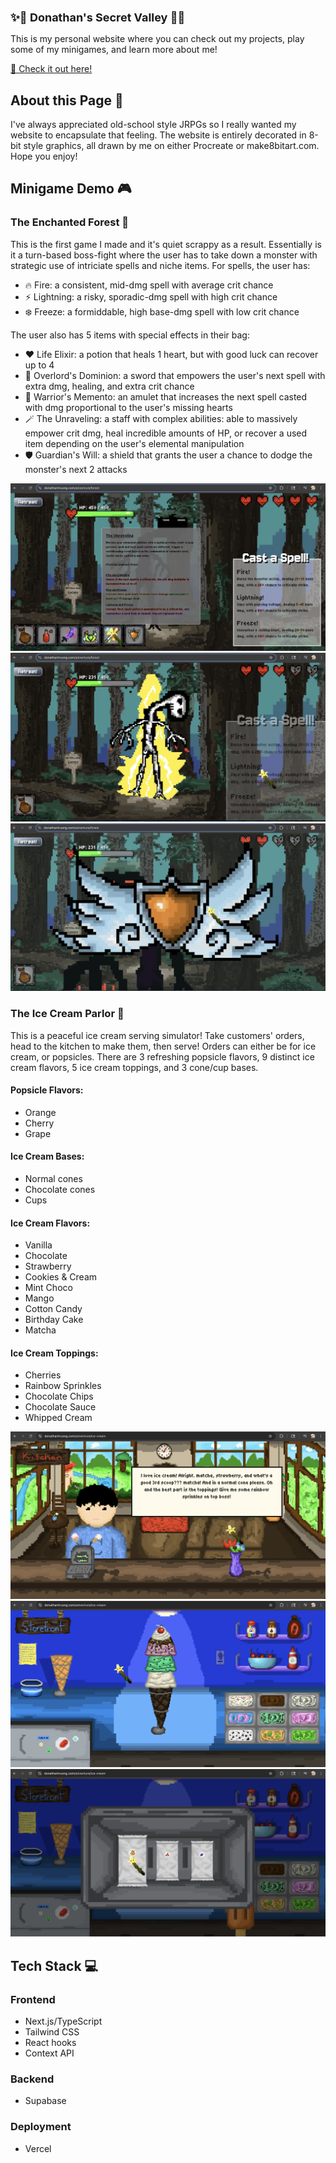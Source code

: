 <h1 style="font-size: 18px;">✨🌿 Donathan's Secret Valley 🌳✨</h1> 
<p> This is my personal website where you can check out my projects, play some of my minigames, and learn more about me!</p>
<a href = "https://donathantruong.com">🔗 Check it out here! </a>

<h2>About this Page 🌺</h2>
<P> I've always appreciated old-school style JRPGs so I really wanted my website to encapsulate that feeling. The website is entirely decorated in 8-bit style graphics, all drawn by me on either Procreate or make8bitart.com. Hope you enjoy!</P>

<h2>Minigame Demo 🎮 </h2>
<h3> The Enchanted Forest 🥀</h3>
<p>This is the first game I made and it's quiet scrappy as a result. Essentially is it a turn-based boss-fight where the user has to take down a monster with strategic use of intriciate spells and niche items. For spells, the user has:</p>
<ul>
  <li> 🔥 Fire: a consistent, mid-dmg spell with average crit chance</li>
  <li> ⚡ Lightning: a risky, sporadic-dmg spell with high crit chance</li>
  <li> ❄️ Freeze: a formiddable, high base-dmg spell with low crit chance</li>
</ul>
<p>The user also has 5 items with special effects in their bag:</p>
<ul>
  <li> ❤️ Life Elixir: a potion that heals 1 heart, but with good luck can recover up to 4</li>
  <li> 👾 Overlord's Dominion: a sword that empowers the user's next spell with extra dmg, healing, and extra crit chance</li>
  <li> 💍 Warrior's Memento: an amulet that increases the next spell casted with dmg proportional to the user's missing hearts</li>
  <li> 🪄 The Unraveling: a staff with complex abilities: able to massively empower crit dmg, heal incredible amounts of HP, or recover a used item depending on the user's elemental manipulation </li>
  <li> 🛡️ Guardian's Will: a shield that grants the user a chance to dodge the monster's next 2 attacks</li>
</ul>
<img src = "/public/forest-demo3.png" alt = "forest demo 3"> </img>
  <img src = "/public/forest-demo1.png" alt = "forest demo 1"> </img>
  <img src = "/public/forest-demo2.png" alt = "forest demo 2"> </img>

<h3> The Ice Cream Parlor 🍦</h3>
<p>This is a peaceful ice cream serving simulator! Take customers' orders,  head to the kitchen to make them, then serve! Orders can either be for ice cream, or popsicles. There are 3 refreshing popsicle flavors, 9 distinct ice cream flavors, 5 ice cream toppings, and 3 cone/cup bases. </p>

<h4> Popsicle Flavors: </h4>
<ul>
  <li>Orange</li>
  <li>Cherry</li>
  <li>Grape</li>
</ul>

<h4> Ice Cream Bases: </h4>
<ul>
  <li>Normal cones</li>
  <li>Chocolate cones</li>
  <li>Cups</li>
</ul>

<h4> Ice Cream Flavors: </h4>
<ul>
  <li>Vanilla</li>
  <li>Chocolate</li>
  <li>Strawberry</li>
  <li>Cookies & Cream</li>
  <li>Mint Choco</li>
  <li>Mango</li>
  <li>Cotton Candy</li>
  <li>Birthday Cake</li>
  <li>Matcha</li>
</ul>

<h4> Ice Cream Toppings: </h4>
<ul>
  <li>Cherries</li>
  <li>Rainbow Sprinkles</li>
  <li>Chocolate Chips</li>
  <li>Chocolate Sauce</li>
  <li>Whipped Cream</li>
 
</ul>

<img src = "/public/parlor-demo1.png" alt = "parlor demo 1"> </img>
  <img src = "/public/parlor-demo2.png" alt = "parlor demo 2"> </img>
  <img src = "/public/parlor-demo3.png" alt = "parlor demo 3"> </img>
  





<h2> Tech Stack 💻</h2>
<h3>Frontend</h3>
<ul>
  <li>Next.js/TypeScript</li>
  <li>Tailwind CSS</li>
  <li>React hooks</li>
  <li>Context API</li>
  </ul>
<h3>Backend</h3>
<ul>
  <li>Supabase</li>
</ul>
<h3>Deployment</h3>
<ul>
  <li>Vercel</li>
</ul>
